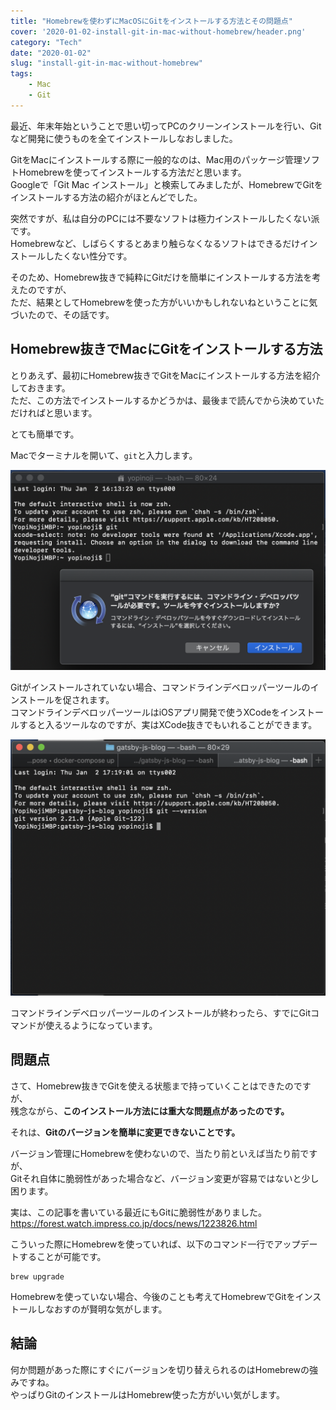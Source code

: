 ```yaml
---
title: "Homebrewを使わずにMacOSにGitをインストールする方法とその問題点"
cover: '2020-01-02-install-git-in-mac-without-homebrew/header.png'
category: "Tech"
date: "2020-01-02"
slug: "install-git-in-mac-without-homebrew"
tags:
    - Mac
    - Git
---
```


最近、年末年始ということで思い切ってPCのクリーンインストールを行い、Gitなど開発に使うものを全てインストールしなおしました。

GitをMacにインストールする際に一般的なのは、Mac用のパッケージ管理ソフトHomebrewを使ってインストールする方法だと思います。  
Googleで「Git Mac インストール」と検索してみましたが、HomebrewでGitをインストールする方法の紹介がほとんどでした。

突然ですが、私は自分のPCには不要なソフトは極力インストールしたくない派です。  
Homebrewなど、しばらくするとあまり触らなくなるソフトはできるだけインストールしたくない性分です。

そのため、Homebrew抜きで純粋にGitだけを簡単にインストールする方法を考えたのですが、  
ただ、結果としてHomebrewを使った方がいいかもしれないねということに気づいたので、その話です。

## Homebrew抜きでMacにGitをインストールする方法

とりあえず、最初にHomebrew抜きでGitをMacにインストールする方法を紹介しておきます。  
ただ、この方法でインストールするかどうかは、最後まで読んでから決めていただければと思います。

とても簡単です。

Macでターミナルを開いて、`git`と入力します。

![install-git-in-mac-without-homebrew-01](./install-git-in-mac-without-homebrew-01.png)

Gitがインストールされていない場合、コマンドラインデベロッパーツールのインストールを促されます。  
コマンドラインデベロッパーツールはiOSアプリ開発で使うXCodeをインストールすると入るツールなのですが、実はXCode抜きでもいれることができます。

![install-git-in-mac-without-homebrew-02](./install-git-in-mac-without-homebrew-02.png)

コマンドラインデベロッパーツールのインストールが終わったら、すでにGitコマンドが使えるようになっています。

## 問題点

さて、Homebrew抜きでGitを使える状態まで持っていくことはできたのですが、  
残念ながら、**このインストール方法には重大な問題点があったのです。**

それは、**Gitのバージョンを簡単に変更できないことです。**

バージョン管理にHomebrewを使わないので、当たり前といえば当たり前ですが、  
Gitそれ自体に脆弱性があった場合など、バージョン変更が容易ではないと少し困ります。

実は、この記事を書いている最近にもGitに脆弱性がありました。  
https://forest.watch.impress.co.jp/docs/news/1223826.html

こういった際にHomebrewを使っていれば、以下のコマンド一行でアップデートすることが可能です。

```
brew upgrade
```

Homebrewを使っていない場合、今後のことも考えてHomebrewでGitをインストールしなおすのが賢明な気がします。

## 結論

何か問題があった際にすぐにバージョンを切り替えられるのはHomebrewの強みですね。  
やっぱりGitのインストールはHomebrew使った方がいい気がします。

    